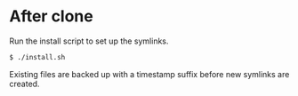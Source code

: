 

After clone
========
Run the install script to set up the symlinks.

```sh
$ ./install.sh
```

Existing files are backed up with a timestamp suffix before new
symlinks are created.

